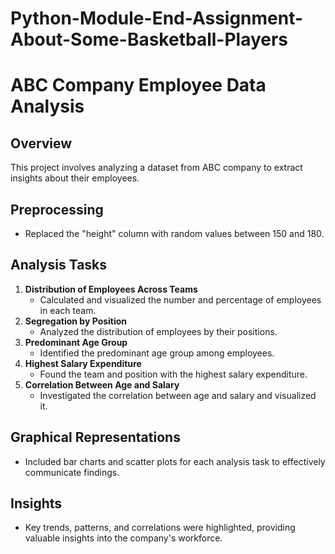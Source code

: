 # Python-Module-End-Assignment-About-Some-Basketball-Players
# ABC Company Employee Data Analysis

## Overview
This project involves analyzing a dataset from ABC company to extract insights about their employees.

## Preprocessing
- Replaced the "height" column with random values between 150 and 180.

## Analysis Tasks
1. **Distribution of Employees Across Teams**
   - Calculated and visualized the number and percentage of employees in each team.
2. **Segregation by Position**
   - Analyzed the distribution of employees by their positions.
3. **Predominant Age Group**
   - Identified the predominant age group among employees.
4. **Highest Salary Expenditure**
   - Found the team and position with the highest salary expenditure.
5. **Correlation Between Age and Salary**
   - Investigated the correlation between age and salary and visualized it.

## Graphical Representations
- Included bar charts and scatter plots for each analysis task to effectively communicate findings.

## Insights
- Key trends, patterns, and correlations were highlighted, providing valuable insights into the company's workforce.

